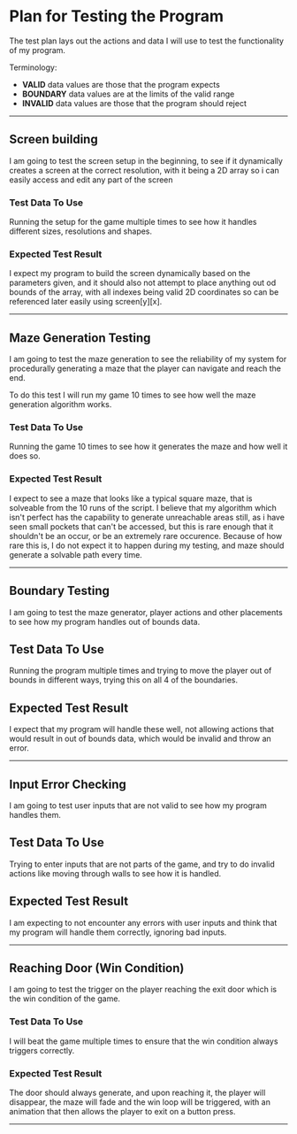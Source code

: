 # Plan for Testing the Program

The test plan lays out the actions and data I will use to test the functionality of my program.

Terminology:

- **VALID** data values are those that the program expects
- **BOUNDARY** data values are at the limits of the valid range
- **INVALID** data values are those that the program should reject

---

## Screen building

I am going to test the screen setup in the beginning, to see if it dynamically creates a screen at the correct resolution, with it being a 2D array so i can easily access and edit any part of the screen

### Test Data To Use

Running the setup for the game multiple times to see how it handles different sizes, resolutions and shapes.

### Expected Test Result

I expect my program to build the screen dynamically based on the parameters given, and it should also not attempt to place anything out od bounds of the array, with all indexes being valid 2D coordinates so can be referenced later easily using screen[y][x].

---

## Maze Generation Testing

I am going to test the maze generation to see the reliability of my system for procedurally generating a maze that the player can navigate and reach the end.

To do this test I will run my game 10 times to see how well the maze generation algorithm works. 

### Test Data To Use

Running the game 10 times to see how it generates the maze and how well it does so.

### Expected Test Result

I expect to see a maze that looks like a typical square maze, that is solveable from the 10 runs of the script. I believe that my algorithm which isn't perfect has the capability to generate unreachable areas still, as i have seen small pockets that can't be accessed, but this is rare enough that it shouldn't be an occur, or be an extremely rare occurence. Because of how rare this is, I do not expect it to happen during my testing, and maze should generate a solvable path every time.

---

## Boundary Testing

I am going to test the maze generator, player actions and other placements to see how my program handles out of bounds data.

## Test Data To Use

Running the program multiple times and trying to move the player out of bounds in different ways, trying this on all 4 of the boundaries.

## Expected Test Result

I expect that my program will handle these well, not allowing actions that would result in out of bounds data, which would be invalid and throw an error.

---

## Input Error Checking

I am going to test user inputs that are not valid to see how my program handles them.

## Test Data To Use

Trying to enter inputs that are not parts of the game, and try to do invalid actions like moving through walls to see how it is handled.

## Expected Test Result

I am expecting to not encounter any errors with user inputs and think that my program will handle them correctly, ignoring bad inputs.

---

## Reaching Door (Win Condition)

I am going to test the trigger on the player reaching the exit door which is the win condition of the game.

### Test Data To Use

I will beat the game multiple times to ensure that the win condition always triggers correctly.

### Expected Test Result

The door should always generate, and upon reaching it, the player will disappear, the maze will fade and the win loop will be triggered, with an animation that then allows the player to exit on a button press.

---


